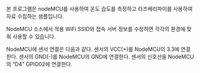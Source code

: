 본 프로그램은 nodeMCU를 사용하여 온도 습도를 측정하고 라즈베리파이를 사용하여 자료 수집하는 샘플입니다.

NodeMCU 소스에서 적용 WiFi SSID와 접속 서버 정보를 수정하면 각각의 환경에 맞춰 사용할 수 있습니다.

NodeMCU에 센서 연결은 다음과 같다.
  센서의 VCC(+)를  NodeMCU의 3.3에 연결한다.
  센서의 GND(-)를  NodeMCU의 GND에 연결한다.
  센서의 신호선을   NodeMCU의 “D4" GPIO02에 연결한다.

   
